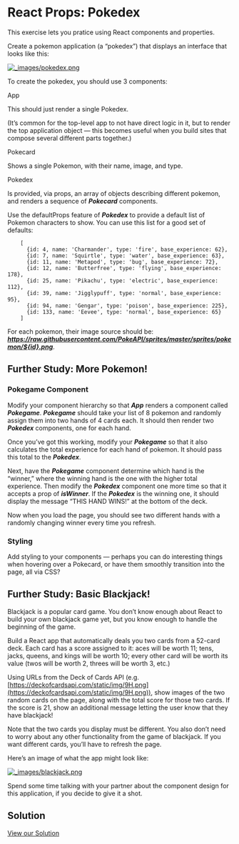 React Props: Pokedex
====================

This exercise lets you pratice using React components and properties.

Create a pokemon application (a “pokedex”) that displays an interface that looks like this:

[![_images/pokedex.png](https://curric.springboard.com/software-engineering-career-track/default/exercises/react-props-pokedex/_images/pokedex.png)](https://curric.springboard.com/software-engineering-career-track/default/exercises/react-props-pokedex/_images/pokedex.png)

To create the pokedex, you should use 3 components:

App

This should just render a single Pokedex.

(It’s common for the top-level app to not have direct logic in it, but to render the top application object — this becomes useful when you build sites that compose several different parts together.)

Pokecard

Shows a single Pokemon, with their name, image, and type.

Pokedex

Is provided, via props, an array of objects describing different pokemon, and renders a sequence of **_Pokecard_** components.

Use the defaultProps feature of **_Pokedex_** to provide a default list of Pokemon characters to show. You can use this list for a good set of defaults:
```
    [
      {id: 4, name: 'Charmander', type: 'fire', base_experience: 62},
      {id: 7, name: 'Squirtle', type: 'water', base_experience: 63},
      {id: 11, name: 'Metapod', type: 'bug', base_experience: 72},
      {id: 12, name: 'Butterfree', type: 'flying', base_experience: 178},
      {id: 25, name: 'Pikachu', type: 'electric', base_experience: 112},
      {id: 39, name: 'Jigglypuff', type: 'normal', base_experience: 95},
      {id: 94, name: 'Gengar', type: 'poison', base_experience: 225},
      {id: 133, name: 'Eevee', type: 'normal', base_experience: 65}
    ]
``` 

For each pokemon, their image source should be: **_https://raw.githubusercontent.com/PokeAPI/sprites/master/sprites/pokemon/${id}.png_**.

Further Study: More Pokemon!
----------------------------

### Pokegame Component

Modify your component hierarchy so that **_App_** renders a component called **_Pokegame_**. **_Pokegame_** should take your list of 8 pokemon and randomly assign them into two hands of 4 cards each. It should then render two **_Pokedex_** components, one for each hand.

Once you’ve got this working, modify your **_Pokegame_** so that it also calculates the total experience for each hand of pokemon. It should pass this total to the **_Pokedex_**.

Next, have the **_Pokegame_** component determine which hand is the “winner,” where the winning hand is the one with the higher total experience. Then modify the **_Pokedex_** component one more time so that it accepts a prop of **_isWinner_**. If the **_Pokedex_** is the winning one, it should display the message “THIS HAND WINS!” at the bottom of the deck.

Now when you load the page, you should see two different hands with a randomly changing winner every time you refresh.

### Styling

Add styling to your components — perhaps you can do interesting things when hovering over a Pokecard, or have them smoothly transition into the page, all via CSS?

Further Study: Basic Blackjack!
-------------------------------

Blackjack is a popular card game. You don’t know enough about React to build your own blackjack game yet, but you know enough to handle the beginning of the game.

Build a React app that automatically deals you two cards from a 52-card deck. Each card has a score assigned to it: aces will be worth 11; tens, jacks, queens, and kings will be worth 10; every other card will be worth its value (twos will be worth 2, threes will be worth 3, etc.)

Using URLs from the Deck of Cards API (e.g. [https://deckofcardsapi.com/static/img/9H.png](https://deckofcardsapi.com/static/img/9H.png)), show images of the two random cards on the page, along with the total score for those two cards. If the score is 21, show an additional message letting the user know that they have blackjack!

Note that the two cards you display must be different. You also don’t need to worry about any other functionality from the game of blackjack. If you want different cards, you’ll have to refresh the page.

Here’s an image of what the app might look like:

[![_images/blackjack.png](https://curric.springboard.com/software-engineering-career-track/default/exercises/react-props-pokedex/_images/blackjack.png)](https://curric.springboard.com/software-engineering-career-track/default/exercises/react-props-pokedex/_images/blackjack.png)

Spend some time talking with your partner about the component design for this application, if you decide to give it a shot.

Solution
--------

[View our Solution](https://curric.springboard.com/software-engineering-career-track/default/exercises/react-props-pokedex/solution/index.html)